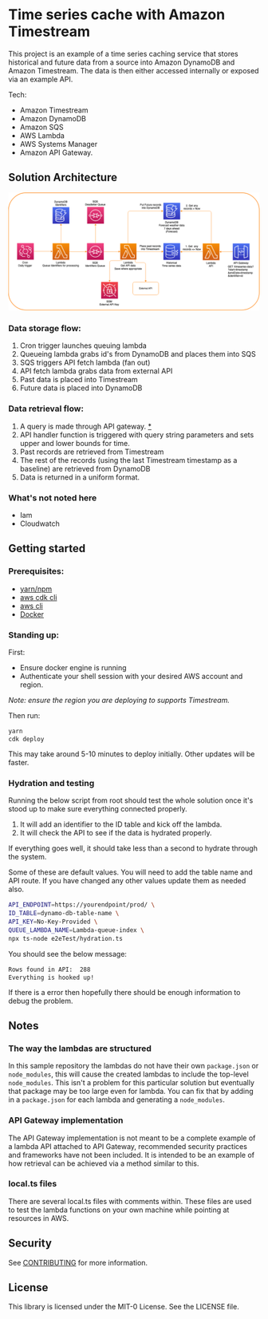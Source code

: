 # Time series cache with Amazon Timestream

This project is an example of a time series caching service that stores historical and future data from a source into Amazon DynamoDB and Amazon Timestream. The data is then either accessed internally or exposed via an example API.

Tech:

- Amazon Timestream
- Amazon DynamoDB
- Amazon SQS
- AWS Lambda
- AWS Systems Manager
- Amazon API Gateway.

## Solution Architecture

![Solution Design](/readme//solution.png)

### Data storage flow:

1. Cron trigger launches queuing lambda
2. Queueing lambda grabs id's from DynamoDB and places them into SQS
3. SQS triggers API fetch lambda (fan out)
4. API fetch lambda grabs data from external API
5. Past data is placed into Timestream
6. Future data is placed into DynamoDB

### Data retrieval flow:

1. A query is made through API gateway. [\*](#api-gateway-implementation)
2. API handler function is triggered with query string parameters and sets upper and lower bounds for time.
3. Past records are retrieved from Timestream
4. The rest of the records (using the last Timestream timestamp as a baseline) are retrieved from DynamoDB
5. Data is returned in a uniform format.

### What's not noted here

- Iam
- Cloudwatch

## Getting started

### Prerequisites:

- [yarn/npm](https://classic.yarnpkg.com/lang/en/docs/install/)
- [aws cdk cli](https://docs.aws.amazon.com/cdk/v2/guide/cli.html)
- [aws cli](https://aws.amazon.com/cli/)
- [Docker](https://www.docker.com/get-started/)

### Standing up:

First:

- Ensure docker engine is running
- Authenticate your shell session with your desired AWS account and region.

_Note: ensure the region you are deploying to supports Timestream._

Then run:

```
yarn
cdk deploy
```

This may take around 5-10 minutes to deploy initially. Other updates will be faster.

### Hydration and testing

Running the below script from root should test the whole solution once it's stood up to make sure everything connected properly.

1. It will add an identifier to the ID table and kick off the lambda.
2. It will check the API to see if the data is hydrated properly.

If everything goes well, it should take less than a second to hydrate through the system.

Some of these are default values. You will need to add the table name and API route. If you have changed any other values update them as needed also.

```bash
API_ENDPOINT=https://yourendpoint/prod/ \
ID_TABLE=dynamo-db-table-name \
API_KEY=No-Key-Provided \
QUEUE_LAMBDA_NAME=Lambda-queue-index \
npx ts-node e2eTest/hydration.ts
```

You should see the below message:

```
Rows found in API:  288
Everything is hooked up!
```

If there is a error then hopefully there should be enough information to debug the problem.

## Notes

### The way the lambdas are structured

In this sample repository the lambdas do not have their own `package.json` or `node_modules`, this will cause the created lambdas to include the top-level `node_modules`. This isn't a problem for this particular solution but eventually that package may be too large even for lambda. You can fix that by adding in a `package.json` for each lambda and generating a `node_modules`.

### API Gateway implementation

The API Gateway implementation is not meant to be a complete example of a lambda API attached to API Gateway, recommended security practices and frameworks have not been included. It is intended to be an example of how retrieval can be achieved via a method similar to this.

### local.ts files

There are several local.ts files with comments within. These files are used to test the lambda functions on your own machine while pointing at resources in AWS.

## Security

See [CONTRIBUTING](CONTRIBUTING.md#security-issue-notifications) for more information.

## License

This library is licensed under the MIT-0 License. See the LICENSE file.
